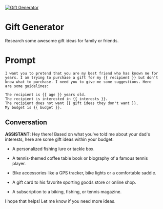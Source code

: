 
[![Gift Generator](https://flow-prompt-covers.s3.us-west-1.amazonaws.com/icon/vintage/vint_10.png)]()
# Gift Generator 
Research some awesome gift ideas for family or friends.

# Prompt

```
I want you to pretend that you are my best friend who has known me for years. I am trying to purchase a gift for my {{ recipient }} but don’t know what to purchase. I need you to give me some suggestions. Here are some guidelines:

The recipient is {{ age }} years old.
The recipient is interested in {{ interests }}.
The recipient does not want {{ gift ideas they don't want }}.
My budget is {{ budget }}.
```

## Conversation

**ASSISTANT**: Hey there! Based on what you've told me about your dad's interests, here are some gift ideas within your budget:



- A personalized fishing lure or tackle box.

- A tennis-themed coffee table book or biography of a famous tennis player.

- Bike accessories like a GPS tracker, bike lights or a comfortable saddle.

- A gift card to his favorite sporting goods store or online shop.

- A subscription to a biking, fishing, or tennis magazine.



I hope that helps! Let me know if you need more ideas.


